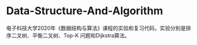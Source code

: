 # Data-Structure-And-Algorithm
电子科技大学2020年《数据结构与算法》课程的实验和复习代码，实验分别是排序二叉树、平衡二叉树、Top-K 问题和Dijkstra算法。
